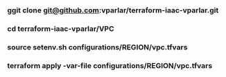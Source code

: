 ### ggit clone git@github.com:vparlar/terraform-iaac-vparlar.git
### cd terraform-iaac-vparlar/VPC
### source setenv.sh configurations/REGION/vpc.tfvars
### terraform apply -var-file configurations/REGION/vpc.tfvars